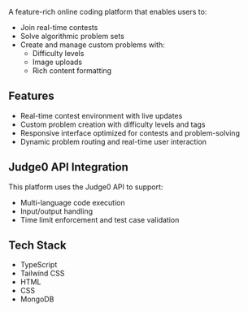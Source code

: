 A feature-rich online coding platform that enables users to:

- Join real-time contests
- Solve algorithmic problem sets
- Create and manage custom problems with:
  - Difficulty levels
  - Image uploads
  - Rich content formatting

## Features

- Real-time contest environment with live updates
- Custom problem creation with difficulty levels and tags
- Responsive interface optimized for contests and problem-solving
- Dynamic problem routing and real-time user interaction

## Judge0 API Integration

This platform uses the Judge0 API to support:

- Multi-language code execution
- Input/output handling
- Time limit enforcement and test case validation

## Tech Stack

- TypeScript
- Tailwind CSS
- HTML
- CSS
- MongoDB
